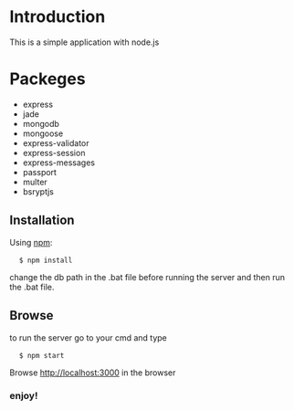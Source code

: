 <h1>Introduction</h1>
<p>This is a simple application with node.js</P>

<h1>Packeges</h1>
<ul>
  <li>express</li>
  <li>jade</li>
  <li>mongodb</li>
  <li>mongoose</li>
  <li>express-validator</li>
  <li>express-session</li>
  <li>express-messages</li>
  <li>passport</li>
  <li>multer</li>
  <li>bsryptjs</li>
</ul>

<h2>Installation</h2>
<p>Using <a href="https://www.npmjs.com/">npm</a>:</p>
<pre>
  <code>$ npm install</code>
</pre>
<p>change the db path in the .bat file before running the server and then run the .bat file.</p>
<h2>Browse</h2>
to run the server go to your cmd and type
<pre>
  <code>$ npm start</code>
</pre>
<p>Browse <a href="http://localhost:3000">http://localhost:3000</a> in the browser <br/><h3>enjoy!</h3></p>

